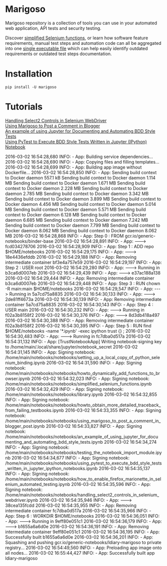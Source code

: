 Marigoso
========
Marigoso repository is a collection of tools you can use in your automated web application, API tests and
security testing. 

Discover [simplified Selenium functions](https://github.com/ldiary/marigoso/blob/master/notebooks/simplified_selenium_functions.ipynb), or learn how software feature requirements, 
manual test steps and automation code can all be aggregated into one 
[single executable file](https://github.com/ldiary/marigoso/blob/master/notebooks/an_example_of_using_jupyter_for_documenting_and_automating_bdd_style_tests.ipynb) which can help easily identify outdated requirements or outdated test steps documentation.

Installation
============
```
pip install -U marigoso
```

Tutorials
=========
[Handling Select2 Controls in Selenium WebDriver](https://github.com/ldiary/marigoso/blob/master/notebooks/handling_select2_controls_in_selenium_webdriver.ipynb)  
[Using Marigoso to Post a Comment in Blogger](https://github.com/ldiary/marigoso/blob/master/notebooks/using_marigoso_to_post_a_comment_in_blogger_post.ipynb)  
[An example of using Jupyter for Documenting and Automating BDD Style Tests](https://github.com/ldiary/marigoso/blob/master/notebooks/an_example_of_using_jupyter_for_documenting_and_automating_bdd_style_tests.ipynb)  
[Using PyTest to Execute BDD Style Tests Written in Jupyter (IPython) Notebook ](https://github.com/ldiary/marigoso/blob/master/notebooks/using_pytest_to_execute_bdd_style_tests_written_in_jupyter_ipython_notebooks.ipynb)  


2016-03-02 16:54:28,680 INFO: - App: Building service dependencies...
2016-03-02 16:54:28,690 INFO: - App: Copying files and filling templates...
2016-03-02 16:54:28,699 INFO: - App: Building app image without Dockerfile...
2016-03-02 16:54:28,850 INFO: - App: Sending build context to Docker daemon 557.1 kB
Sending build context to Docker daemon 1.114 MB
Sending build context to Docker daemon 1.671 MB
Sending build context to Docker daemon 2.228 MB
Sending build context to Docker daemon 2.785 MB
Sending build context to Docker daemon 3.342 MB
Sending build context to Docker daemon 3.899 MB
Sending build context to Docker daemon 4.456 MB
Sending build context to Docker daemon 5.014 MB
Sending build context to Docker daemon 5.571 MB
Sending build context to Docker daemon 6.128 MB
Sending build context to Docker daemon 6.685 MB
Sending build context to Docker daemon 7.242 MB
Sending build context to Docker daemon 7.799 MB
Sending build context to Docker daemon 8.062 MB
Sending build context to Docker daemon 8.062 MB
2016-03-02 16:54:28,868 INFO: - App: Step 0 : FROM gcr.io/generic-notebooks/binder-base
2016-03-02 16:54:28,891 INFO: - App:  ---> fcd034278706
2016-03-02 16:54:28,909 INFO: - App: Step 1 : ADD repo $HOME/notebooks
2016-03-02 16:54:29,175 INFO: - App:  ---> 18e4436efddb
2016-03-02 16:54:29,188 INFO: - App: Removing intermediate container bf3e4a757e59
2016-03-02 16:54:29,197 INFO: - App: Step 2 : USER root
2016-03-02 16:54:29,280 INFO: - App:  ---> Running in b3ca6d0007eb
2016-03-02 16:54:29,439 INFO: - App:  ---> e37ac188a138
2016-03-02 16:54:29,444 INFO: - App: Removing intermediate container b3ca6d0007eb
2016-03-02 16:54:29,448 INFO: - App: Step 3 : RUN chown -R main:main $HOME/notebooks
2016-03-02 16:54:29,547 INFO: - App:  ---> Running in 5a7cd75a8835
2016-03-02 16:54:30,133 INFO: - App:  ---> 2de81ff4673a
2016-03-02 16:54:30,139 INFO: - App: Removing intermediate container 5a7cd75a8835
2016-03-02 16:54:30,143 INFO: - App: Step 4 : USER main
2016-03-02 16:54:30,232 INFO: - App:  ---> Running in f02a3b8158f2
2016-03-02 16:54:30,376 INFO: - App:  ---> 8d3db418a497
2016-03-02 16:54:30,388 INFO: - App: Removing intermediate container f02a3b8158f2
2016-03-02 16:54:30,395 INFO: - App: Step 5 : RUN find $HOME/notebooks -name '*.ipynb' -exec ipython trust {} \;
2016-03-02 16:54:30,483 INFO: - App:  ---> Running in fc7dba0d517a
2016-03-02 16:54:31,132 INFO: - App: [TrustNotebookApp] Writing notebook-signing key to /home/main/.local/share/jupyter/notebook_secret
2016-03-02 16:54:31,145 INFO: - App: Signing notebook: /home/main/notebooks/notebooks/setting_up_a_local_copy_of_python_selenium_binding.ipynb
2016-03-02 16:54:31,590 INFO: - App: Signing notebook: /home/main/notebooks/notebooks/howto_dynamically_add_functions_to_browser.ipynb
2016-03-02 16:54:32,023 INFO: - App: Signing notebook: /home/main/notebooks/notebooks/simplified_selenium_functions.ipynb
2016-03-02 16:54:32,429 INFO: - App: Signing notebook: /home/main/notebooks/notebooks/library.ipynb
2016-03-02 16:54:32,855 INFO: - App: Signing notebook: /home/main/notebooks/notebooks/howto_obtain_more_detailed_traceback_from_failing_testbooks.ipynb
2016-03-02 16:54:33,355 INFO: - App: Signing notebook: /home/main/notebooks/notebooks/using_marigoso_to_post_a_comment_in_blogger_post.ipynb
2016-03-02 16:54:33,827 INFO: - App: Signing notebook: /home/main/notebooks/notebooks/an_example_of_using_jupyter_for_documenting_and_automating_bdd_style_tests.ipynb
2016-03-02 16:54:34,274 INFO: - App: Signing notebook: /home/main/notebooks/notebooks/testing_the_notebook_import_module.ipynb
2016-03-02 16:54:34,677 INFO: - App: Signing notebook: /home/main/notebooks/notebooks/using_pytest_to_execute_bdd_style_tests_written_in_jupyter_ipython_notebooks.ipynb
2016-03-02 16:54:35,137 INFO: - App: Signing notebook: /home/main/notebooks/notebooks/how_to_enable_firefox_marionette_in_selenium_automated_testing.ipynb
2016-03-02 16:54:35,596 INFO: - App: Signing notebook: /home/main/notebooks/notebooks/handling_select2_controls_in_selenium_webdriver.ipynb
2016-03-02 16:54:35,946 INFO: - App:  ---> 38cea135fcdd
2016-03-02 16:54:35,955 INFO: - App: Removing intermediate container fc7dba0d517a
2016-03-02 16:54:35,966 INFO: - App: Step 6 : WORKDIR $HOME/notebooks
2016-03-02 16:54:36,051 INFO: - App:  ---> Running in 9eff80e051c1
2016-03-02 16:54:36,179 INFO: - App:  ---> b1655a6a6d0e
2016-03-02 16:54:36,191 INFO: - App: Removing intermediate container 9eff80e051c1
2016-03-02 16:54:36,195 INFO: - App: Successfully built b1655a6a6d0e
2016-03-02 16:54:36,201 INFO: - App: Squashing and pushing gcr.io/generic-notebooks/ldiary-marigoso to private registry...
2016-03-02 16:54:49,560 INFO: - App: Preloading app image onto all nodes...
2016-03-02 16:55:44,427 INFO: - App: Successfully built app ldiary-marigoso